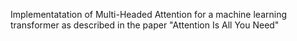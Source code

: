 Implementatation of Multi-Headed Attention for a machine learning transformer as described in the paper "Attention Is All You Need"
